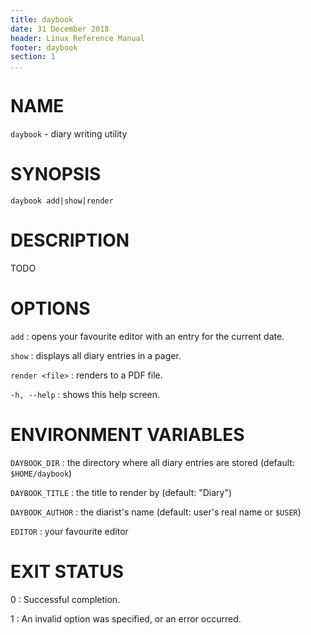 ```yaml
---
title: daybook
date: 31 December 2018
header: Linux Reference Manual
footer: daybook
section: 1
...
```


# NAME
`daybook` - diary writing utility

# SYNOPSIS
`daybook add|show|render`

# DESCRIPTION
TODO

# OPTIONS
`add`
: opens your favourite editor with an entry for the current date.

`show`
: displays all diary entries in a pager.

`render <file>`
: renders to a PDF file.

`-h, --help`
: shows this help screen.

# ENVIRONMENT VARIABLES
`DAYBOOK_DIR`
: the directory where all diary entries are stored (default: `$HOME/daybook`)

`DAYBOOK_TITLE`
: the title to render by (default: "Diary")

`DAYBOOK_AUTHOR`
: the diarist's name (default: user's real name or `$USER`)

`EDITOR`
: your favourite editor

# EXIT STATUS
0
: Successful completion.

1
: An invalid option was specified, or an error occurred.
